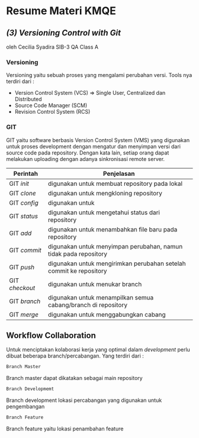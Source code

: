 # Resume Materi KMQE
## _(3) Versioning Control with Git_
oleh Cecilia Syadira SIB-3 QA Class A


### Versioning
Versioning yaitu sebuah proses yang mengalami perubahan versi. Tools nya terdiri dari :
- Version Control System (VCS) => Single User, Centralized dan Distributed
- Source Code Manager (SCM)
- Revision Control System (RCS)

### GIT
GIT yaitu software berbasis Version Control System (VMS) yang digunakan untuk proses development dengan mengatur dan menyimpan versi dari source code pada repository. Dengan kata lain, setiap orang dapat melakukan uploading dengan adanya sinkronisasi remote server.

| Perintah | Penjelasan |
| ------ | ------ |
| GIT _init_ | digunakan untuk membuat repository pada lokal |
| GIT _clone_ | digunakan untuk mengkloning repository |
| GIT _config_ | digunakan untuk |
| GIT _status_ | digunakan untuk mengetahui status dari repository |
| GIT _add_ | digunakan untuk menambahkan file baru pada repository |
| GIT _commit_ | digunakan untuk menyimpan perubahan, namun tidak pada repository |
| GIT _push_ | digunakan untuk mengirimkan perubahan setelah commit ke repository |
| GIT _checkout_ | digunakan untuk menukar branch |
| GIT _branch_ | digunakan untuk menampilkan semua cabang/branch di repository |
| GIT _merge_ | digunakan untuk menggabungkan cabang |


## Workflow Collaboration

Untuk menciptakan kolaborasi kerja yang optimal dalam _development_ perlu dibuat beberapa branch/percabangan. Yang terdiri dari :

```sh
Branch Master
```
Branch master dapat dikatakan sebagai main repository

```sh
Branch Developmemt
```
Branch development lokasi percabangan yang digunakan untuk pengembangan

```sh
Branch Feature
```
Branch feature yaitu lokasi penambahan feature
